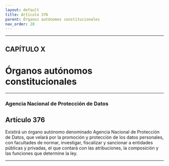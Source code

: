 ```yaml
---
layout: default
title: Artículo 376
parent: Órganos autónomos constitucionales
nav_order: 28
---
```


---

## CAPÍTULO X
# Órganos autónomos constitucionales

---

### Agencia Nacional de Protección de Datos

## Artículo 376

Existirá un órgano autónomo denominado Agencia Nacional de Protección de Datos, que velará por la promoción y protección de los datos personales, con facultades de normar, investigar, fiscalizar y sancionar a entidades públicas y privadas, el que contará con las atribuciones, la composición y las funciones que determine la ley.

---
